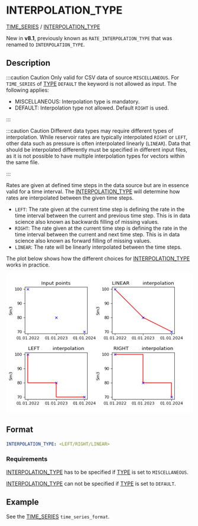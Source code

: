 # INTERPOLATION_TYPE
 
[TIME_SERIES](/about/references/TIME_SERIES.md) /
[INTERPOLATION_TYPE](/about/references/INTERPOLATION_TYPE.md)

New in **v8.1**, previously known as `RATE_INTERPOLATION_TYPE` that was renamed to `INTERPOLATION_TYPE`.

## Description
:::caution Caution
Only valid for CSV data of source `MISCELLANEOUS`. For `TIME_SERIES` of [TYPE](/about/references/TYPE.md)
`DEFAULT` the keyword is not allowed as input. The following applies:
- MISCELLANEOUS: Interpolation type is mandatory.
- DEFAULT: Interpolation type not allowed. Default `RIGHT` is used.

:::

:::caution Caution
Different data types may require different types of interpolation. While reservoir rates are
typically interpolated `RIGHT` or `LEFT`, other data such as pressure is often interpolated 
linearly (`LINEAR`). Data that should be interpolated differently must be specified in 
different input files, as it is not possible to have multiple interpolation types for vectors
within the same file.

:::

Rates are given at defined time steps in the data source but are in essence valid for a time
interval. The [INTERPOLATION_TYPE](/about/references/INTERPOLATION_TYPE.md)
will determine how rates are interpolated between the given time steps.

- `LEFT`: The rate given at the current time step is defining the rate in the time interval between the current and
  previous time step. This is in data science also known as backwards filling of missing values.
- `RIGHT`: The rate given at the current time step is defining the rate in the time interval between the current and
  next time step. This is in data science also known as forward filling of missing values.
- `LINEAR`: The rate will be linearly interpolated between the time steps.

The plot below shows how the different choices for [INTERPOLATION_TYPE](/about/references/INTERPOLATION_TYPE.md) works in practice.

![](/img/docs/interpolation_plot.png)

## Format

```yaml
INTERPOLATION_TYPE: <LEFT/RIGHT/LINEAR>
```

### Requirements
[INTERPOLATION_TYPE](/about/references/INTERPOLATION_TYPE.md) has to be specified if
[TYPE](/about/references/TYPE.md) is set to `MISCELLANEOUS`.

[INTERPOLATION_TYPE](/about/references/INTERPOLATION_TYPE.md) can not be specified if [TYPE](/about/references/TYPE.md) is set to `DEFAULT`.

## Example
See the [TIME_SERIES](/about/references/TIME_SERIES.md) `time_series_format`.
